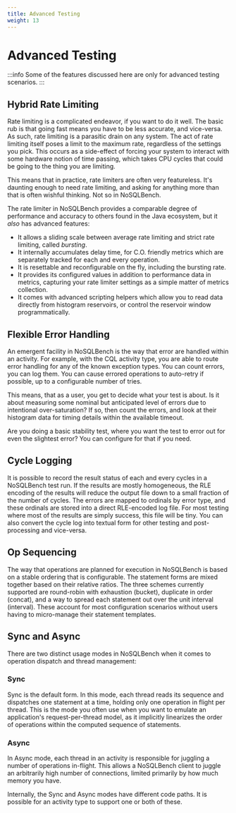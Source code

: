 ```yaml
---
title: Advanced Testing
weight: 13
---
```


# Advanced Testing

:::info
Some of the features discussed here are only for advanced testing scenarios.
:::


## Hybrid Rate Limiting

Rate limiting is a complicated endeavor, if you want to do it well. The
basic rub is that going fast means you have to be less accurate, and
vice-versa. As such, rate limiting is a parasitic drain on any system. The
act of rate limiting itself poses a limit to the maximum rate, regardless
of the settings you pick. This occurs as a side-effect of forcing your
system to interact with some hardware notion of time passing, which takes
CPU cycles that could be going to the thing you are limiting.

This means that in practice, rate limiters are often very featureless.
It's daunting enough to need rate limiting, and asking for anything more
than that is often wishful thinking. Not so in NoSQLBench.

The rate limiter in NoSQLBench provides a comparable degree of performance
and accuracy to others found in the Java ecosystem, but it *also* has
advanced features:

- It allows a sliding scale between average rate limiting and strict rate
  limiting, called _bursting_.
- It internally accumulates delay time, for C.O. friendly metrics which
  are separately tracked for each and every operation.
- It is resettable and reconfigurable on the fly, including the bursting
  rate.
- It provides its configured values in addition to performance data in
  metrics, capturing your rate limiter settings as a simple matter of
  metrics collection.
- It comes with advanced scripting helpers which allow you to read data
  directly from histogram reservoirs, or control the reservoir window
  programmatically.

## Flexible Error Handling

An emergent facility in NoSQLBench is the way that error are handled
within an activity. For example, with the CQL activity type, you are able
to route error handling for any of the known exception types. You can
count errors, you can log them. You can cause errored operations to
auto-retry if possible, up to a configurable number of tries.

This means, that as a user, you get to decide what your test is about. Is
it about measuring some nominal but anticipated level of errors due to
intentional over-saturation? If so, then count the errors, and look at
their histogram data for timing details within the available timeout.

Are you doing a basic stability test, where you want the test to error out
for even the slightest error? You can configure for that if you need.

## Cycle Logging

It is possible to record the result status of each and every cycles in a
NoSQLBench test run. If the results are mostly homogeneous, the RLE
encoding of the results will reduce the output file down to a small
fraction of the number of cycles. The errors are mapped to ordinals by
error type, and these ordinals are stored into a direct RLE-encoded log
file. For most testing where most of the results are simply success, this
file will be tiny. You can also convert the cycle log into textual form
for other testing and post-processing and vice-versa.

## Op Sequencing

The way that operations are planned for execution in NoSQLBench is based
on a stable ordering that is configurable. The statement forms are mixed
together based on their relative ratios. The three schemes currently
supported are round-robin with exhaustion (bucket), duplicate in order
(concat), and a way to spread each statement out over the unit interval
(interval). These account for most configuration scenarios without users
having to micro-manage their statement templates.

## Sync and Async

There are two distinct usage modes in NoSQLBench when it comes to
operation dispatch and thread management:

### Sync

Sync is the default form. In this mode, each thread reads its sequence and
dispatches one statement at a time, holding only one operation in flight
per thread. This is the mode you often use when you want to emulate an
application's request-per-thread model, as it implicitly linearizes the
order of operations within the computed sequence of statements.

### Async

In Async mode, each thread in an activity is responsible for juggling a
number of operations in-flight. This allows a NoSQLBench client to juggle
an arbitrarily high number of connections, limited primarily by how much
memory you have.

Internally, the Sync and Async modes have different code paths. It is
possible for an activity type to support one or both of these.
